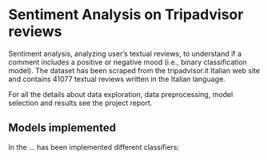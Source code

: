 # Sentiment Analysis on Tripadvisor reviews
Sentiment analysis, analyzing user’s textual reviews, to understand if a comment includes a positive or negative mood (i.e., binary classification model). The dataset has been scraped from the tripadvisor.it Italian web site and contains 41077 textual reviews written in the Italian language.

For all the details about data exploration, data preprocessing, model selection and results see the project report.

## Models implemented

In the ... has been implemented different classifiers:
